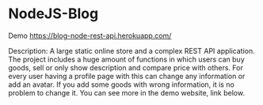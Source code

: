 # NodeJS-Blog
Demo https://blog-node-rest-api.herokuapp.com/

Description: A large static online store and a complex REST API application. The project includes a huge amount of functions in which users can buy goods, sell or only show description and compare price with others. For every user having a profile page with this can change any information or add an avatar. If you add some goods with wrong information, it is no problem to change it. You can see more in the demo website, link below.
